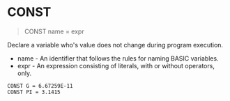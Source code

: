 # CONST

> CONST name = expr

Declare a variable who's value does not change during program execution.


* name - An identifier that follows the rules for naming BASIC variables.
* expr - An expression consisting of literals, with or without operators, only.

```
CONST G = 6.67259E-11
CONST PI = 3.1415
```
